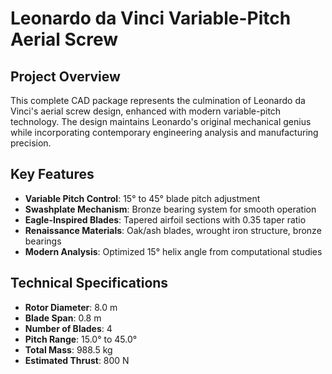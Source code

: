 # Leonardo da Vinci Variable-Pitch Aerial Screw

## Project Overview

This complete CAD package represents the culmination of Leonardo da Vinci's aerial screw design, enhanced with modern variable-pitch technology. The design maintains Leonardo's original mechanical genius while incorporating contemporary engineering analysis and manufacturing precision.

## Key Features

- **Variable Pitch Control**: 15° to 45° blade pitch adjustment
- **Swashplate Mechanism**: Bronze bearing system for smooth operation
- **Eagle-Inspired Blades**: Tapered airfoil sections with 0.35 taper ratio
- **Renaissance Materials**: Oak/ash blades, wrought iron structure, bronze bearings
- **Modern Analysis**: Optimized 15° helix angle from computational studies

## Technical Specifications

- **Rotor Diameter**: 8.0 m
- **Blade Span**: 0.8 m
- **Number of Blades**: 4
- **Pitch Range**: 15.0° to 45.0°
- **Total Mass**: 988.5 kg
- **Estimated Thrust**: 800 N

